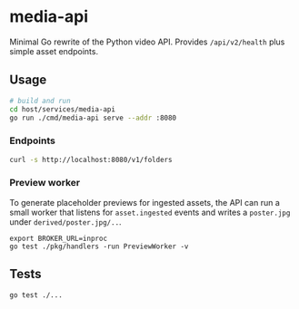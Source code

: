 # media-api

Minimal Go rewrite of the Python video API. Provides `/api/v2/health` plus simple asset endpoints.

## Usage

```bash
# build and run
cd host/services/media-api
go run ./cmd/media-api serve --addr :8080
```

### Endpoints

```bash
curl -s http://localhost:8080/v1/folders
```

### Preview worker

To generate placeholder previews for ingested assets, the API can run a small
worker that listens for `asset.ingested` events and writes a `poster.jpg` under
`derived/poster.jpg/..`.

```
export BROKER_URL=inproc
go test ./pkg/handlers -run PreviewWorker -v
```

## Tests

```bash
go test ./...
```

